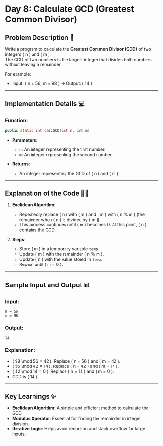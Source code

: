 # Day 8: Calculate GCD (Greatest Common Divisor)  

## Problem Description 📝  

Write a program to calculate the **Greatest Common Divisor (GCD)** of two integers \( n \) and \( m \).  
The GCD of two numbers is the largest integer that divides both numbers without leaving a remainder.  

For example:  
- Input: \( n = 56, m = 98 \) → Output: \( 14 \)  

---  

## Implementation Details 💻  

### **Function**:  
```java  
public static int calcGCD(int n, int m)  
```  

- **Parameters**:  
  - `n`: An integer representing the first number.  
  - `m`: An integer representing the second number.  

- **Returns**:  
  - An integer representing the GCD of \( n \) and \( m \).  

---

## Explanation of the Code 🧑‍💻  

1. **Euclidean Algorithm**:  
   - Repeatedly replace \( n \) with \( m \) and \( m \) with \( n \% m \) (the remainder when \( n \) is divided by \( m \)).  
   - This process continues until \( m \) becomes 0. At this point, \( n \) contains the GCD.  

2. **Steps**:  
   - Store \( m \) in a temporary variable `temp`.  
   - Update \( m \) with the remainder \( n \% m \).  
   - Update \( n \) with the value stored in `temp`.  
   - Repeat until \( m = 0 \).  

---

## Sample Input and Output 📊  

### **Input**:  
```  
n = 56  
m = 98  
```  

### **Output**:  
```  
14  
```  

### **Explanation**:  
- \( 98 \mod 56 = 42 \). Replace \( n = 56 \) and \( m = 42 \).  
- \( 56 \mod 42 = 14 \). Replace \( n = 42 \) and \( m = 14 \).  
- \( 42 \mod 14 = 0 \). Replace \( n = 14 \) and \( m = 0 \).  
- GCD is \( 14 \).  

---

## Key Learnings ✨  

- **Euclidean Algorithm**: A simple and efficient method to calculate the GCD.  
- **Modulus Operator**: Essential for finding the remainder in integer division.  
- **Iterative Logic**: Helps avoid recursion and stack overflow for large inputs.  

---  

